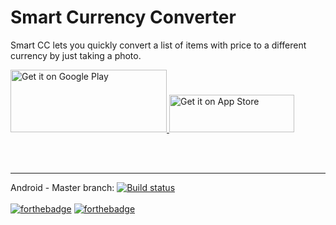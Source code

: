 # Smart Currency Converter

Smart CC lets you quickly convert a list of items with price to a different currency by just taking a photo. 

<a href='https://play.google.com/store/apps/details?id=com.baobab.smart_currency_converter&pcampaignid=pcampaignidMKT-Other-global-all-co-prtnr-py-PartBadge-Mar2515-1'>
  <img alt='Get it on Google Play' src='https://play.google.com/intl/en_us/badges/static/images/badges/en_badge_web_generic.png' width="250" height="100"/>
</a>

<img alt='Get it on App Store' src='https://www.designpieces.com/wp-content/uploads/2016/02/download-on-the-app-store.png' width="200" height="60"/>

</br></br>
___
Android - Master branch: [![Build status](https://build.appcenter.ms/v0.1/apps/68fab910-7589-402f-96cb-e907f8544242/branches/master/badge)](https://appcenter.ms)
</br></br>
[![forthebadge](https://forthebadge.com/images/badges/made-with-c-sharp.svg)](https://forthebadge.com)
[![forthebadge](https://forthebadge.com/images/badges/for-you.svg)](https://forthebadge.com)
